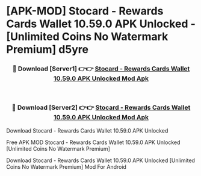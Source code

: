 # [APK-MOD] Stocard - Rewards Cards Wallet 10.59.0 APK Unlocked - [Unlimited Coins No Watermark Premium] d5yre



<div align="center">
<h3>🔴 Download [Server1] 👉👉 <a href="https://momento.my/?title=Stocard_-_Rewards_Cards_Wallet_10.59.0_APK_Unlocked">Stocard - Rewards Cards Wallet 10.59.0 APK Unlocked Mod Apk</a></h3><br>

<h3>🔴 Download [Server2] 👉👉 <a href="https://momento.my/?title=Stocard_-_Rewards_Cards_Wallet_10.59.0_APK_Unlocked">Stocard - Rewards Cards Wallet 10.59.0 APK Unlocked Mod Apk</a></h3>
</div>



Download Stocard - Rewards Cards Wallet 10.59.0 APK Unlocked 

Free APK MOD Stocard - Rewards Cards Wallet 10.59.0 APK Unlocked [Unlimited Coins No Watermark Premium]

Download Stocard - Rewards Cards Wallet 10.59.0 APK Unlocked [Unlimited Coins No Watermark Premium] Mod For Android
